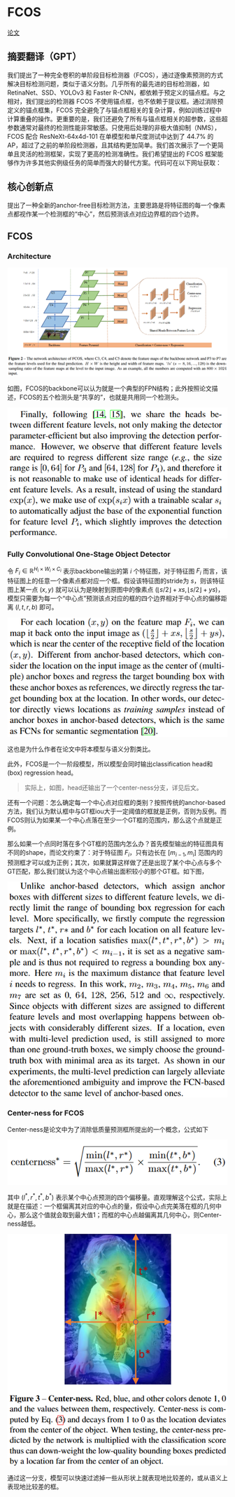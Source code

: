 # FCOS

[论文](https://arxiv.org/abs/1904.01355)

## 摘要翻译（GPT）

我们提出了一种完全卷积的单阶段目标检测器（FCOS），通过逐像素预测的方式解决目标检测问题，类似于语义分割。几乎所有的最先进的目标检测器，如 RetinaNet、SSD、YOLOv3 和 Faster R-CNN，都依赖于预定义的锚点框。与之相对，我们提出的检测器 FCOS 不使用锚点框，也不依赖于提议框。通过消除预定义的锚点框集，FCOS 完全避免了与锚点框相关的复杂计算，例如训练过程中计算重叠的操作。更重要的是，我们还避免了所有与锚点框相关的超参数，这些超参数通常对最终的检测性能非常敏感。只使用后处理的非极大值抑制（NMS），FCOS 配合 ResNeXt-64x4d-101 在单模型和单尺度测试中达到了 44.7% 的 AP，超过了之前的单阶段检测器，且其结构更加简单。我们首次展示了一个更简单且灵活的检测框架，实现了更高的检测准确性。我们希望提出的 FCOS 框架能够作为许多其他实例级任务的简单而强大的替代方案。代码可在以下网址获取：

## 核心创新点

提出了一种全新的anchor-free目标检测方法，主要思路是将特征图的每一个像素点都视作某一个检测框的“中心”，然后预测该点对应边界框的四个边界。

## FCOS

### Architecture

![image-20241212182214237](FCOS.assets/image-20241212182214237.png)

如图，FCOS的backbone可以认为就是一个典型的FPN结构；此外按照论文描述，FCOS的五个检测头是“共享的”，也就是共用同一个检测头。

![image-20241212190555671](FCOS.assets/image-20241212190555671.png)

### Fully Convolutional One-Stage Object Detector

令 $F_i\in\mathbb{R}^{H_i\times W_i\times C_i}$ 表示backbone输出的第 $i$ 个特征图，对于特征图 $F_i$ 而言，该特征图上的任意一个像素点都对应一个框。假设该特征图的stride为 $s$，则该特征图上某一点 $(x,y)$ 就可以认为是映射到原图中的像素点 $(\lfloor s/2 \rfloor + xs, \lfloor s/2 \rfloor + ys)$，模型只需要为每一个“中心点”预测该点对应的框的四个边界相对于中心点的偏移距离 $(l,t,r,b)$ 即可。

![image-20241212190635845](FCOS.assets/image-20241212190635845.png)

这也是为什么作者在论文中将本模型与语义分割类比。

此外，FCOS是一个一阶段模型，所以模型会同时输出classification head和(box) regression head。

> 实际上，如图，head还输出了一个center-ness分支，详见后文。

还有一个问题：怎么确定每一个中心点对应框的类别？按照传统的anchor-based方法，我们认为默认框中与GT框iou大于一定阈值的框就是正例，否则为反例。而FCOS则认为如果某一个中心点落在至少一个GT框的范围内，那么这个点就是正例。

那么如果一个点同时落在多个GT框的范围内怎么办？首先模型输出的特征图具有不同的shape，而论文约束了：对于特征图 $F_i$，只有边长在 $[m_{i-1},m_{i}]$ 范围内的预测框才可以成为正例；其次，如果就算这样做了还是出现了某个中心点与多个GT匹配，那么我们就认为这个中心点输出面积较小的那个GT框。如下图，

![image-20241212191642982](FCOS.assets/image-20241212191642982.png)

### Center-ness for FCOS

Center-ness是论文中为了消除低质量预测框所提出的一个概念，公式如下

![image-20241212192050323](FCOS.assets/image-20241212192050323.png)

其中 $(l^*,r^*,t^*,b^*)$ 表示某个中心点预测的四个偏移量。直观理解这个公式，实际上就是在描述：一个框偏离其对应的中心点的量，假设中心点完美落在框的几何中心，那么这个值就会取到最大值1；而框的中心点越偏离其几何中心，则Center-ness越低。

![image-20241212192402175](FCOS.assets/image-20241212192402175.png)

通过这一分支，模型可以快速过滤掉一些从形状上就表现地比较差的，或从语义上表现地比较差的框。